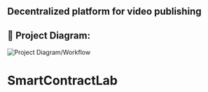 ## Decentralized platform for video publishing

## 🔧 Project Diagram:
![Project Diagram/Workflow](https://i.gyazo.com/9f03d7bc067d1013966b0cb901517567.png)
# SmartContractLab
